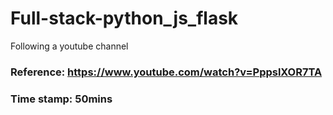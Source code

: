 # Full-stack-python_js_flask
Following a youtube channel


### Reference: https://www.youtube.com/watch?v=PppslXOR7TA

### Time stamp: 50mins